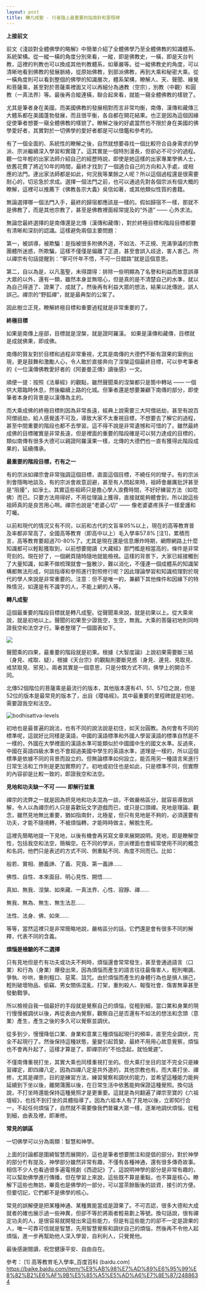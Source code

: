 ```yaml
---
layout: post
title: 轉凡成聖 - 行者路上最重要的指南針和里程碑
---
```


**上接前文**



前文《淺談對全體佛學的略解》中簡單介紹了全體佛學乃至全體佛教的知識體系、系統架構。從一縱一橫的角度分別來看，一縱，即是佛教史，一橫，即是天台判教，這裡的判教也可以換成其他判教體系，如華嚴等。從一縱佛教史的角度，可以清晰地看到佛教的發展脈絡，從原始佛教，到部派佛教，再到大乘和秘密大乘。從一橫角度則可以看到整個的佛學的知識層次，體系架構，瞭解人、天、聲聞、緣覺和菩薩乘，甚至對於菩薩乘裡面又可以再細分為通教（空宗），別教（中觀）和圓教（一真法界）等。最後再合縱連橫，聯合起來看，就能一窺全體佛教的樣貌了。



尤其是筆者身在美國，而美國佛教的發展相對而言非常均衡，南傳，漢傳和藏傳三大體系都在美國蓬勃發展，而且很平衡，各自都在開花結果。也正是因為這個因緣促使筆者想要一窺全體佛教的樣貌了。瞭解之後的好處當然也不限於身在美國的佛學愛好者，其實對於一切佛學的愛好者都是可以借鑑和參考的。

有了一個全面的、系統性的瞭解之後，自然就想要尋找一個比較符合自身需求的學派、宗派繼續深入學習和實踐了。這其實是一個特別漫長，但卻必不可少的過程。聽一位年輕的出家法師介紹自己的經歷時說，即使是她這樣的出家專業學佛人士，依舊花費了將近10年的時間，最終才找到了一個適合自己的方向和入手處，或相應的法門。連出家法師都是如此，何況我等業餘之人呢？所以這個過程還是很需要耐心的，切忌急於求成。選擇一個法門之前，也可以通過先對各個宗派有個大概的瞭解，這裡可以推薦下《佛教各宗大義》吳信如著，或其他類似性質的書籍。



無論選擇哪一個法門入手，最終的歸宿都應該是一樣的。假如歸宿不一樣，那就不是佛教了，而是其他宗教了，甚至是佛教裡面經常提及的“外道” —— 心外求法。



無論您最終選擇的是南傳還是北傳（漢傳和藏傳），對於終極目標和階段目標都要有清晰和深刻的認識。這樣避免兩個主要問題：

第一，被誤導，被欺騙：是指被很多附佛外道，不如法、不正規、充滿爭議的宗教團體所迷惑，所欺騙，這樣不僅僅是偏離了正道，甚至會誤入歧途，害人害己。所以禪宗有句話提醒到：“寧可仟年不悟，不可一日錯路”就是這個意思。

第二，自以為是，以凡濫聖，未得謂得：排除一些明顯為了名譽和利益而故意誤導大眾的以外，還有一類，雖然本身並無噁心，但是真的是不清楚自己的水準，就以為自己得道了、證果了、成就了。然後再有利益大眾的想法，結果以訛傳訛，誤人誤己。禪宗的“野狐禪”，就是最典型的公案了。

因此樹立正見，瞭解終極目標和重要過程就是非常重要的了。



**終極目標**



如果是南傳上座部，目標就是涅槃，就是證阿羅漢。
如果是漢傳和藏傳，目標就是成就佛果，即成佛。



南傳的賢友對於目標和過程非常重視，尤其是南傳的大德們不斷有證果的案例出現，更是鼓舞和激勵人心，令人敢於直接奔向了涅槃這個最終目標，可以參考筆者的《一位漢傳佛教愛好者的《阿姜曼正傳》讀後感》一文。



順便一提：按照《法華經》的觀點，雖然聲聞乘的涅槃都只是箇中轉站 —— 一個供大眾臨時休息，然後繼續上路的化城。但筆者還是想要兼顧下南傳的部分，即使筆者本身的背景是以漢傳為主的。



而大乘成佛的終極目標則因為非常長遠，經典上說需要三大阿僧祇劫，甚至有說百阿僧祇劫，給人感覺遙不可及，導致大家不太重視目標，不想要去了解它的過程，甚至中間重要的階段也都不去學習。這不得不說是非常遺憾和可惜的了。雖然最終成佛的目標確實是非常長遠，但是裡面的重要的階段確是可以努力達成的目標的，類似南傳有很多大德可以親證阿羅漢果一樣，北傳的大德們也一直有獲得此階段成果的，延續傳承。



**最重要的階段目標，冇有之一**



有的宗派如禪宗會非常強調這個目標，直面這個目標，不繞任何的彎子。有的宗派則會隱晦地談及，有的宗派會故意迴避，甚至有人問起來時，祖師會嚴厲批評甚至是“阻擾”，如淨土。其實這些祖師只是擔心學人浪費時間，不好好練習方法（如唸佛）而已。只要方法用得好，不用從理論上獲得，直接就能夠體會到，所以說這些祖師真的是良苦用心啊。禪宗也說是“老婆心切” —— 像老婆婆疼孫子一樣愛護和叮囑。



以前和現代的情況又有不同，以前和古代的文盲率95%以上，現在的高等教育普及率都非常高了，全國高等教育（即高中以上）毛入學率57.8% [注1]，累積而言，高等教育要超過70-80%了。尤其是現在還是信息爆炸時期，網際網路上什麼知識都可以輕鬆獲取到，以前想要閱讀《大藏經》那門檻是相當高的，條件是非常苛刻的。現在好了，一個網頁隨時隨地就能檢視。這樣的背景下，大家已經接觸到了大量知識，如果不做梳理就會一盤散沙，難以消化，不僅連一個成體系的知識架構都無法形成，何談指導和參照進行對照修行呢？因此理論學習和知識梳理對於現代的學人來說是非常重要的。注意：但不是唯一的，兼顧下其他條件和因緣下的特殊情況，如還是有不識字的人，不能上網的人等。



**轉凡成聖**



這個最重要的階段目標就是轉凡成聖。從聲聞乘來說，就是初果以上。從大乘來說，就是初地以上。聲聞的初果至少證我空，生空，無我。大乘的菩薩初地則同時證我空和法空才行。筆者整理了一個圖表如下。

![](../images/2022-06-30-13-14-37.png)

聲聞乘的四果，最重要的階段就是初果。根據《大智度論》上說初果需要斷三結（身見、戒取、疑），根據《天台宗》的觀點則要斷見惑（身見、邊見、見取見、戒禁取見、邪見）。兩者其實是一個意思，只是分類方式不同，佛學上的開合不同。



北傳52個階位的菩薩乘是最流行的版本，其他版本還有41、51、57位之說，但是52位的版本是最常見的版本了，出自《瓔珞經》。其中最重要的里程碑就是初地，需要證我空和法空。

![bodhisattva-levels](../images/2022-05-08-12-00-13.png)

初地也是最普遍的說法，也有不同的說法說是初住，如天台圓教。為何會有不同的標準呢，這就好比同樣是漢語，中國的漢語標準和外國人學習漢語的標準自然是不一樣的，外國在大學裡面的漢語水準可能類似於中國國中生的國文水準。反過來，中國在英語四級水準也不會超過美國中學生的英語水準，道理是一樣的，所以這個標準是依據不同的背景而設立的。但無論標準如何設立，能否用另一種語言來進行日常生活和工作則是更加實際的了。初地或初住也是如此，只是標準不同，但實際的內容卻是比較一致的，即證我空和法空。



**見地和功夫缺一不可 —— 即解行並重**



禪宗的流弊之一就是因為把見地和功夫混為一談，不做嚴格區分，就容易導致誤解，令人以為禪宗的人只是喜歡玩文字遊戲而已，或只是口頭禪。見地是理論、觀念，雖然見地無比重要，猶如指南針，北極星，但只有見地是不夠的，必須還要有功夫，才能不隨境轉，不被煩惱轉，才能時時做主，解脫生死。

這裡先簡略地提一下見地，以後有機會再另寫文章來展開說明。見地，即是瞭解空性，包括我空和法空，簡稱空。在不同的學派，宗派裡面也會經常使用不同的概念和名詞，他們只是表述的方式不同、側重點不同、角度不同而已。比如：

般若、實相、勝義諦、了義、究竟、第一義諦……

佛性、自性、本來面目、明心見性、開悟……

真如、無我、涅槃、如來藏、一真法界、心性、寂靜、禪……

無我、無為、無生、無生法忍……

法性、法身、佛、如來……

等等，當然這裡只是非常簡略地說，嚴格區分的話，它們還是會有很多不同的解釋，代表不同的含義。



**煩惱是檢驗的不二選擇**



只有見地但是冇有功夫或功夫不夠時，煩惱還會常常發生，甚至會通過語言（口業）和行為（身業）爆發出來，因為煩惱而產生的語言往往最傷害人，輕則嘲諷、爭執、吵哄，重則粗口、惡罵、詛咒。由於煩惱而產生的身體行為也是損人損己，輕則破壞物品、偷竊、男女關係混亂、打架，重則殺人、報復社會、傷害無辜甚至發動戰爭。



所以檢視自我一個最好的手段就是覺察自己的煩惱，從粗到細，當口業和身業的現行慢慢被調伏以後，再從表由內覺察，觀察自己是否還有不如法的想法和念頭（意業）產生，產生之後的多久可以覺察並調伏。



從多到少，慢慢降低口業、身業和意業三種煩惱起現行的頻率，直至完全調伏，完全不起現行了。然後保持這種狀態，量變引起質變，最終不用用心故意覺察，煩惱也不會再升起了，這樣才算是了。即禪宗的“不怕念起，就怕覺遲”。



不僅南傳重視打坐，其實大乘也同樣重視打坐的。但大乘打坐目的並不完全只是練習禪定，即四禪八定，因為四禪八定是共外道的，其他宗教也有。而大乘打坐、禪修，尤其是禪宗，目的是練習方法，練習覺察和調伏的能力，並希望這種能力能夠延續到下坐以後，離開蒲團以後，在日常生活中依舊能夠保證這種覺照。換句話說，不打坐時還能保持這種覺照才是更重要。這就是為何翻遍了禪宗至寶的《六祖壇經》，也找不到打坐的具體指導了。因為六祖本人有了見地以後，立即知行合一，不起任何煩惱了，自然就不需要像我們普羅大眾一樣，逐漸地調伏煩惱，從粗到細，由表及裡，即漸修。



**常見的誤區**



一切佛學可以分為兩類：智慧和神學。



上面的討論都是圍繞智慧而展開的，這也是筆者想要關注和提倡的部分。對於神學的部分冇有提及，神學部分雖然非常有趣，不僅有各種神通，還有很多傳奇故事。相信不少人也看過很多遍電視劇《西遊記》了。這說明神學的部分是非常有趣的，可以幫助佛學進行傳播，但在學習上來說，這些既不算是重點，也不算是核心。瞭解下這些也無妨，畢竟也是佛學的一部分，可以當茶餘飯後的談資，接引的方便。但要切記，它們都不是佛學的核心。



常見的誤解便是把某種神通、某種異能當成是證果了。不可否認，很多大德和大成就者的確也展示過一些神異，但卻不等於將兩者輕易劃上等號。換句話說，很有禪定功夫的人，是很容易就開發出來這些能力，但是有這些能力的卻不一定是證果的人，唯一可靠可信就是智慧，先用智慧覺察和調伏自己的煩惱，然後再不令他人起煩惱，進一步再幫助他人深入學習，自利利人，只覺覺他。



最後感謝閱讀，祝您健康平安、自由自在。



參考：
[1] 高等教育毛入學率_百度百科 (baidu.com) https://baike.baidu.com/item/%E9%AB%98%E7%AD%89%E6%95%99%E8%82%B2%E6%AF%9B%E5%85%A5%E5%AD%A6%E7%8E%87/2488634

